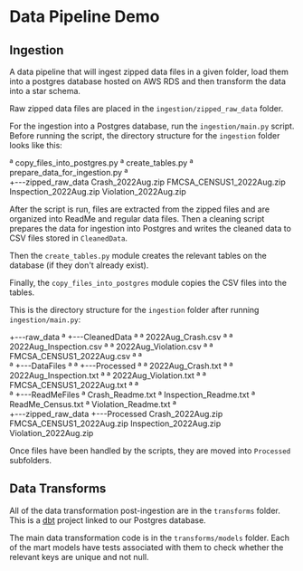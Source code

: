 # Data Pipeline Demo

## Ingestion

A data pipeline that will ingest zipped data files in a given folder, load them into a postgres database hosted on AWS RDS and then transform the data into a star schema.

Raw zipped data files are placed in the `ingestion/zipped_raw_data` folder. 

For the ingestion into a Postgres database, run the `ingestion/main.py` script. Before running the script, the directory structure for the `ingestion` folder looks like this:

ª   copy_files_into_postgres.py
ª   create_tables.py
ª   prepare_data_for_ingestion.py
ª   
+---zipped_raw_data
        Crash_2022Aug.zip
        FMCSA_CENSUS1_2022Aug.zip
        Inspection_2022Aug.zip
        Violation_2022Aug.zip


After the script is run, files are extracted from the zipped files and are organized into ReadMe and regular data files. Then a cleaning script prepares the data for ingestion into Postgres and writes the cleaned data to CSV files stored in `CleanedData`.  

Then the `create_tables.py` module creates the relevant tables on the database (if they don't already exist).

Finally, the `copy_files_into_postgres` module copies the CSV files into the tables.

This is the directory structure for the `ingestion` folder after running `ingestion/main.py`:

+---raw_data
ª   +---CleanedData
ª   ª       2022Aug_Crash.csv
ª   ª       2022Aug_Inspection.csv
ª   ª       2022Aug_Violation.csv
ª   ª       FMCSA_CENSUS1_2022Aug.csv
ª   ª       
ª   +---DataFiles
ª   ª   +---Processed
ª   ª           2022Aug_Crash.txt
ª   ª           2022Aug_Inspection.txt
ª   ª           2022Aug_Violation.txt
ª   ª           FMCSA_CENSUS1_2022Aug.txt
ª   ª           
ª   +---ReadMeFiles
ª           Crash_Readme.txt
ª           Inspection_Readme.txt
ª           ReadMe_Census.txt
ª           Violation_Readme.txt
ª           
+---zipped_raw_data
    +---Processed
            Crash_2022Aug.zip
            FMCSA_CENSUS1_2022Aug.zip
            Inspection_2022Aug.zip
            Violation_2022Aug.zip


Once files have been handled by the scripts, they are moved into `Processed` subfolders.

## Data Transforms

All of the data transformation post-ingestion are in the `transforms` folder. This is a [dbt](https://docs.getdbt.com/docs/) project linked to our Postgres database.

The main data transformation code is in the `transforms/models` folder. Each of the mart models have tests associated with them to check whether the relevant keys are unique and not null.

